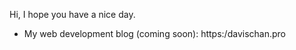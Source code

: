 Hi, I hope you have a nice day.
- My web development blog (coming soon): https:/davischan.pro

<!---
ctfdavis/ctfdavis is a ✨ special ✨ repository because its `README.md` (this file) appears on your GitHub profile.
You can click the Preview link to take a look at your changes.
--->
